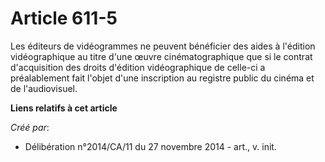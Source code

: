 # Article 611-5

Les éditeurs de vidéogrammes ne peuvent bénéficier des aides à l'édition vidéographique au titre d'une œuvre
cinématographique que si le contrat d'acquisition des droits d'édition vidéographique de celle-ci a préalablement fait
l'objet d'une inscription au registre public du cinéma et de l'audiovisuel.

**Liens relatifs à cet article**

_Créé par_:

  - Délibération n°2014/CA/11 du 27 novembre 2014 - art., v. init.
